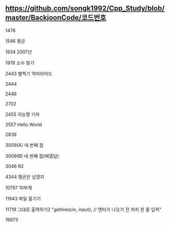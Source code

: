## https://github.com/songk1992/Cpp_Study/blob/master/BackjoonCode/코드번호



1476 

1546 평균

1924 2007년


1978 소수 찾기


2443 별찍기 역피라미드


2444 


2446 



2702


2455 지능형 기차 



2557 Hello World 



2839 



3009(A) 네 번째 점 



3009(B) 네 번째 점(배열답)




3046 R2 


4344 평균은 넘겠지 



10797 10부제 


11943 파일 옮기기 


11719 그대로 출력하기2 "getline(cin, input);  // 앤터가 나오기 전 까지 한 줄 입력"


16673
